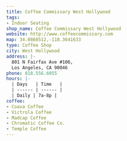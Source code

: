 ```yaml
---
title: Coffee Commissary West Hollywood
tags:
- Indoor Seating
shop_name: Coffee Commissary West Hollywood
website: http://www.coffeecommissary.com
map: 34.0860512,-118.3641633
type: Coffee Shop
city: West Hollywood
address: |-
  801 N Fairfax Ave #106,
  Los Angeles, CA 90046
phone: 818.556.6055
hours: |-
  | Days   | Time   |
  | ------ | ------ |
  | Daily | 7a-8p |
coffee:
- Coava Coffee
- Victrola Coffee
- Madcap Coffee
- Chromatic Coffee Co.
- Temple Coffee 
---
```

